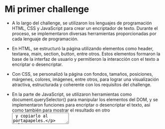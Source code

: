 <h1>Mi primer challenge</h1> 

- A lo largo del challenge, se utilizaron los lenguajes de programación HTML, CSS y JavaScript para crear un encriptador de texto. Durante el proceso, se implementaron diversas herramientas proporcionadas por cada lenguaje de programación.
  
- En HTML, se estructuró la página utilizando elementos como header, textarea, main, section, button, entre otros. Estos elementos formaron la base de la interfaz de usuario y permitieron la interacción con el texto a encriptar o desencriptar.

- Con CSS, se personalizó la página con fondos, tamaños, posiciones, márgenes, colores, imágenes, entre otros, para lograr una visualización atractiva, estructurada y coherente con los requisitos del challenge.

- En la parte de JavaScript, se utilizaron herramientas como document.querySelector() para manipular los elementos del DOM, y se implementaron funciones para encriptar o desencriptar el texto, así como también para mostrar el resultado en otro <textarea> y copiarlo al portapapeles.

- Este proyecto me permitió adquirir experiencia práctica en el desarrollo web y mejorar mis habilidades en HTML, CSS y JavaScript. Aprendí a enfrentar desafíos técnicos, a implementar soluciones efectivas y a trabajar de manera eficiente con las herramientas proporcionadas por cada lenguaje de programación
